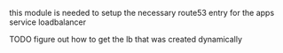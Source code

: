 this module is needed to setup the necessary route53 entry for the apps service loadbalancer


TODO figure out how to get the lb that was created dynamically